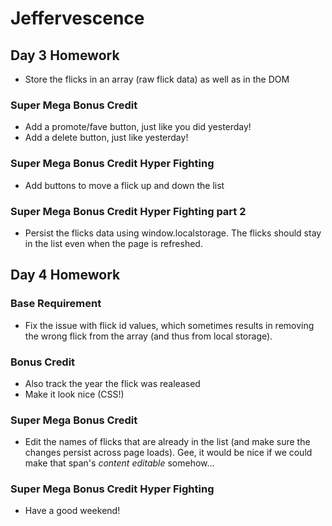 # Jeffervescence

## Day 3 Homework

* Store the flicks in an array (raw flick data) as well as in the DOM

### Super Mega Bonus Credit

* Add a promote/fave button, just like you did yesterday!
* Add a delete button, just like yesterday!

### Super Mega Bonus Credit Hyper Fighting

* Add buttons to move a flick up and down the list

### Super Mega Bonus Credit Hyper Fighting part 2

* Persist the flicks data using window.localstorage. The flicks should stay in the list even when the page is refreshed.

##  Day 4 Homework

### Base Requirement

* Fix the issue with flick id values, which sometimes results in removing the wrong flick from the array (and thus from local storage).

### Bonus Credit

* Also track the year the flick was realeased
* Make it look nice (CSS!)

### Super Mega Bonus Credit

* Edit the names of flicks that are already in the list (and make sure the changes persist across page loads).  Gee, it would be nice if we could make that span's _content editable_ somehow...

### Super Mega Bonus Credit Hyper Fighting

* Have a good weekend!